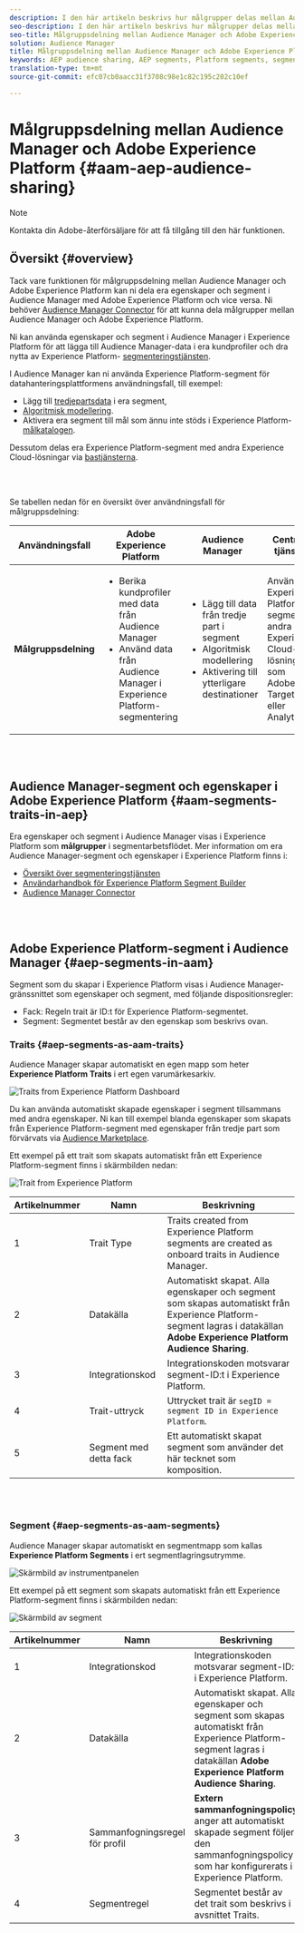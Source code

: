 ```yaml
---
description: I den här artikeln beskrivs hur målgrupper delas mellan Audience Manager och Adobe Experience Platform.
seo-description: I den här artikeln beskrivs hur målgrupper delas mellan Audience Manager och Adobe Experience Platform.
seo-title: Målgruppsdelning mellan Audience Manager och Adobe Experience Platform
solution: Audience Manager
title: Målgruppsdelning mellan Audience Manager och Adobe Experience Platform
keywords: AEP audience sharing, AEP segments, Platform segments, segment sharing, audience sharing, share segments
translation-type: tm+mt
source-git-commit: efc07cb0aacc31f3708c98e1c82c195c202c10ef

---
```



# Målgruppsdelning mellan Audience Manager och Adobe Experience Platform {#aam-aep-audience-sharing}

>[!NOTE]
>
> Kontakta din Adobe-återförsäljare för att få tillgång till den här funktionen.

## Översikt {#overview}

Tack vare funktionen för målgruppsdelning mellan Audience Manager och Adobe Experience Platform kan ni dela era egenskaper och segment i Audience Manager med Adobe Experience Platform och vice versa. Ni behöver [Audience Manager Connector](https://docs.adobe.com/content/help/en/experience-platform/source-connectors/adobe-applications/audience-manager.html) för att kunna dela målgrupper mellan Audience Manager och Adobe Experience Platform.

Ni kan använda egenskaper och segment i Audience Manager i Experience Platform för att lägga till Audience Manager-data i era kundprofiler och dra nytta av Experience Platform- [segmenteringstjänsten](https://www.adobe.io/apis/experienceplatform/home/profile-identity-segmentation/profile-identity-segmentation-services.html#!api-specification/markdown/narrative/technical_overview/segmentation/segmentation-overview.md).

I Audience Manager kan ni använda Experience Platform-segment för datahanteringsplattformens användningsfall, till exempel:
* Lägg till [tredjepartsdata](/help/using/overview/data-types-collected.md#third-party-data) i era segment,
* [Algoritmisk modellering](/help/using/features/algorithmic-models/understanding-models.md).
* Aktivera era segment till mål som ännu inte stöds i Experience Platform- [målkatalogen](https://docs.adobe.com/content/help/en/experience-platform/rtcdp/destinations/destinations-cat/destinations-catalog.html).

Dessutom delas era Experience Platform-segment med andra Experience Cloud-lösningar via [bastjänsterna](https://docs.adobe.com/content/help/en/core-services/interface/experience-cloud.html).

<br> 

Se tabellen nedan för en översikt över användningsfall för målgruppsdelning:

| **Användningsfall** | **Adobe Experience Platform** | **Audience Manager** | **Centrala tjänster** |
---------|----------|---------|---------
| **Målgruppsdelning** | <ul><li>Berika kundprofiler med data från Audience Manager</li><li>Använd data från Audience Manager i Experience Platform-segmentering</li></ul> | <ul><li>Lägg till data från tredje part i segment</li><li>Algoritmisk modellering</li><li>Aktivering till ytterligare destinationer</li></ul> | Använd Experience Platform-segment i andra Experience Cloud-lösningar, som Adobe Target eller Analytics. |

<br> 

## Audience Manager-segment och egenskaper i Adobe Experience Platform {#aam-segments-traits-in-aep}

Era egenskaper och segment i Audience Manager visas i Experience Platform som **målgrupper** i segmentarbetsflödet. Mer information om era Audience Manager-segment och egenskaper i Experience Platform finns i:

* [Översikt över segmenteringstjänsten](https://docs.adobe.com/content/help/en/experience-platform/segmentation/home.html#audiences)
* [Användarhandbok för Experience Platform Segment Builder](https://docs.adobe.com/content/help/en/experience-platform/segmentation/ui/overview.html#audiences)
* [Audience Manager Connector](https://docs.adobe.com/content/help/en/experience-platform/source-connectors/adobe-applications/audience-manager.html)

<br> 

## Adobe Experience Platform-segment i Audience Manager {#aep-segments-in-aam}

Segment som du skapar i Experience Platform visas i Audience Manager-gränssnittet som egenskaper och segment, med följande dispositionsregler:
* Fack: Regeln trait är ID:t för Experience Platform-segmentet.
* Segment: Segmentet består av den egenskap som beskrivs ovan.

### Traits {#aep-segments-as-aam-traits}

Audience Manager skapar automatiskt en egen mapp som heter **Experience Platform Traits** i ert egen varumärkesarkiv.

![Traits from Experience Platform Dashboard](/help/using/integration/integration-aep/assets/aep-traits-dashboard.png)

Du kan använda automatiskt skapade egenskaper i segment tillsammans med andra egenskaper. Ni kan till exempel blanda egenskaper som skapats från Experience Platform-segment med egenskaper från tredje part som förvärvats via [Audience Marketplace](/help/using/features/audience-marketplace/audience-marketplace.md).

Ett exempel på ett trait som skapats automatiskt från ett Experience Platform-segment finns i skärmbilden nedan:

![Trait from Experience Platform](/help/using/integration/integration-aep/assets/aep-trait.png)


| Artikelnummer | Namn | Beskrivning |
---------|----------|---------
| 1 | Trait Type | Traits created from Experience Platform segments are created as onboard traits in Audience Manager. |
| 2 | Datakälla | Automatiskt skapat. Alla egenskaper och segment som skapas automatiskt från Experience Platform-segment lagras i datakällan **Adobe Experience Platform Audience Sharing**. |
| 3 | Integrationskod | Integrationskoden motsvarar segment-ID:t i Experience Platform. |
| 4 | Trait-uttryck | Uttrycket trait är `segID = segment ID in Experience Platform`. |
| 5 | Segment med detta fack | Ett automatiskt skapat segment som använder det här tecknet som komposition. |

<br> 

### Segment {#aep-segments-as-aam-segments}

Audience Manager skapar automatiskt en segmentmapp som kallas **Experience Platform Segments** i ert segmentlagringsutrymme.

![Skärmbild av instrumentpanelen](/help/using/integration/integration-aep/assets/aep-segments-dashboard.png)

Ett exempel på ett segment som skapats automatiskt från ett Experience Platform-segment finns i skärmbilden nedan:

![Skärmbild av segment](/help/using/integration/integration-aep/assets/aep-segment.png)

| Artikelnummer | Namn | Beskrivning |
---------|----------|---------
| 1 | Integrationskod | Integrationskoden motsvarar segment-ID:t i Experience Platform. |
| 2 | Datakälla | Automatiskt skapat. Alla egenskaper och segment som skapas automatiskt från Experience Platform-segment lagras i datakällan **Adobe Experience Platform Audience Sharing**. |
| 3 | Sammanfogningsregel för profil | **Extern sammanfogningspolicy** anger att automatiskt skapade segment följer den sammanfogningspolicy som har konfigurerats i Experience Platform. |
| 4 | Segmentregel | Segmentet består av det trait som beskrivs i avsnittet [](#aep-segments-as-aam-traits)Traits. |
